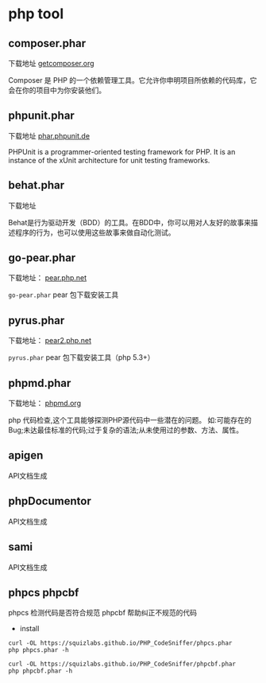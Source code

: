 # php tool

## composer.phar

下载地址 [getcomposer.org](https://getcomposer.org/composer.phar)

Composer 是 PHP 的一个依赖管理工具。它允许你申明项目所依赖的代码库，它会在你的项目中为你安装他们。

## phpunit.phar

下载地址 [phar.phpunit.de](https://phar.phpunit.de/phpunit.phar)

PHPUnit is a programmer-oriented testing framework for PHP. It is an instance of the xUnit architecture for unit testing frameworks.

## behat.phar

下载地址

Behat是行为驱动开发（BDD）的工具。在BDD中，你可以用对人友好的故事来描述程序的行为，也可以使用这些故事来做自动化测试。

## go-pear.phar

下载地址： [pear.php.net](pear.php.net/go-pear.phar)

`go-pear.phar`  pear 包下载安装工具

## pyrus.phar 

下载地址： [pear2.php.net](pear2.php.net/pyrus.phar)

`pyrus.phar`  pear 包下载安装工具（php 5.3+）

## phpmd.phar 

下载地址： [phpmd.org](http://phpmd.org/download/index.html)

php 代码检查,这个工具能够探测PHP源代码中一些潜在的问题。
如:可能存在的Bug;未达最佳标准的代码;过于复杂的语法;从未使用过的参数、方法、属性。

## apigen 

API文档生成

## phpDocumentor 

API文档生成

## sami 

API文档生成

## phpcs phpcbf

phpcs 检测代码是否符合规范
phpcbf 帮助纠正不规范的代码

- install

```
curl -OL https://squizlabs.github.io/PHP_CodeSniffer/phpcs.phar
php phpcs.phar -h

curl -OL https://squizlabs.github.io/PHP_CodeSniffer/phpcbf.phar
php phpcbf.phar -h
```
